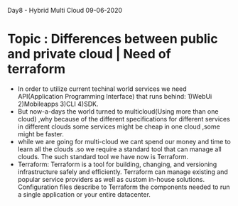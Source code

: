 Day8 - Hybrid Multi Cloud 09-06-2020
#  Topic : Differences between public and private cloud | Need of terraform 

* In order to utilize current techinal world  services we need  API(Application Programming Interface) that runs behind:
    1)WebUi   2)Mobileapps  3)CLI   4)SDK.
* But now-a-days the world turned to multicloud(Using more than one cloud) ,why because of the different specifications 
        for different services in different clouds some services might be cheap in one cloud ,some might be faster.
* while we are going for multi-cloud we cant spend our  money and time to learn all the clouds .so we require a standard tool       that can manage all clouds. The such standard tool we have now is Terraform.
* Terraform: Terraform is a tool for building, changing, and versioning infrastructure safely and efficiently. Terraform can manage existing and popular service providers as well as custom in-house solutions. Configuration files describe to Terraform the components      needed to run a single application or your entire datacenter.
